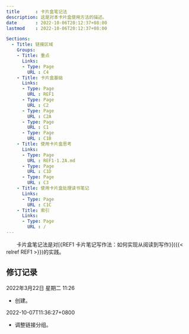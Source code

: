 ```yaml
---
title      : 卡片盒笔记法
description: 这是对本卡片盒使用方法的描述。
date       : 2022-10-06T20:12:37+08:00
lastmod    : 2022-10-06T20:12:37+08:00

Sections:
  - Title: 链接区域
    Groups:
    - Title: 重点
      Links:
      - Type: Page
        URL : C4
    - Title: 卡片盒基础
      Links:
      - Type: Page
        URL : REF1
      - Type: Page
        URL : C2
      - Type: Page
        URL : C2A
      - Type: Page
        URL : C1
      - Type: Page
        URL : C1B
    - Title: 使用卡片盒思考
      Links:
      - Type: Page
        URL : REF1·1.2A.md
      - Type: Page
        URL : C1D
      - Type: Page
        URL : C3
    - Title: 使用卡片盒处理读书笔记
      Links:
      - Type: Page
        URL : C1C
    - Title: 索引
      Links:
      - Type: Page
        URL : /
---
```


　　卡片盒笔记法是对[《REF1 卡片笔记写作法：如何实现从阅读到写作》]({{< relref REF1 >}})的实践。

## 修订记录
2022年3月22日 星期二 11:26
* 创建。

2022-10-07T11:36:27+0800
* 调整链接分组。